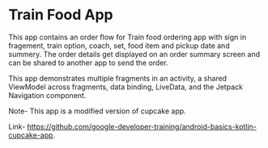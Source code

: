 Train Food App
=================================

This app contains an order flow for Train food ordering app with sign in fragement, train option, coach, set, food item and pickup date and summery.
The order details get displayed on an order summary screen and can be shared to another app to
send the order.

This app demonstrates multiple fragments in an activity, a shared ViewModel across fragments,
data binding, LiveData, and the Jetpack Navigation component.

Note- This app is a modified version of cupcake app.  

Link- https://github.com/google-developer-training/android-basics-kotlin-cupcake-app.
